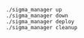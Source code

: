     ./sigma_manager up
    ./sigma_manager down
    ./sigma_manager deploy
    ./sigma_manager cleanup
